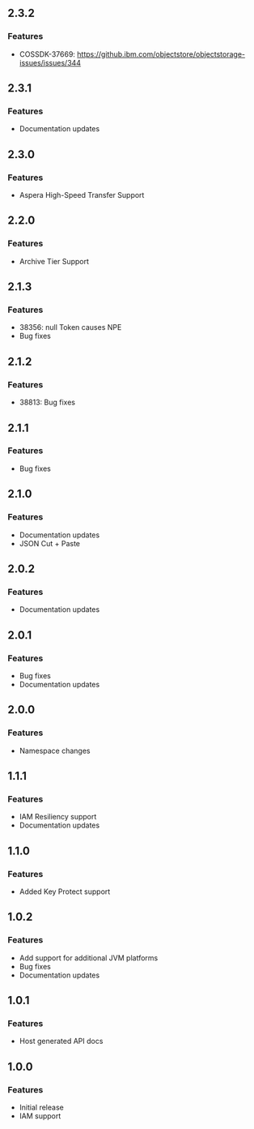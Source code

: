 ## 2.3.2
### Features 
* COSSDK-37669: https://github.ibm.com/objectstore/objectstorage-issues/issues/344

## 2.3.1
### Features
* Documentation updates

## 2.3.0
### Features
* Aspera High-Speed Transfer Support

## 2.2.0
### Features
* Archive Tier Support

## 2.1.3
### Features
* 38356: null Token causes NPE
* Bug fixes

## 2.1.2
### Features
* 38813: Bug fixes

## 2.1.1
### Features
* Bug fixes

## 2.1.0
### Features
* Documentation updates
* JSON Cut + Paste

## 2.0.2
### Features
* Documentation updates

## 2.0.1
### Features
* Bug fixes
* Documentation updates

## 2.0.0
### Features
* Namespace changes

## 1.1.1
### Features
* IAM Resiliency support
* Documentation updates

## 1.1.0
### Features
* Added Key Protect support

## 1.0.2
### Features
* Add support for additional JVM platforms
* Bug fixes
* Documentation updates

## 1.0.1
### Features
* Host generated API docs

## 1.0.0
### Features
* Initial release
* IAM support
